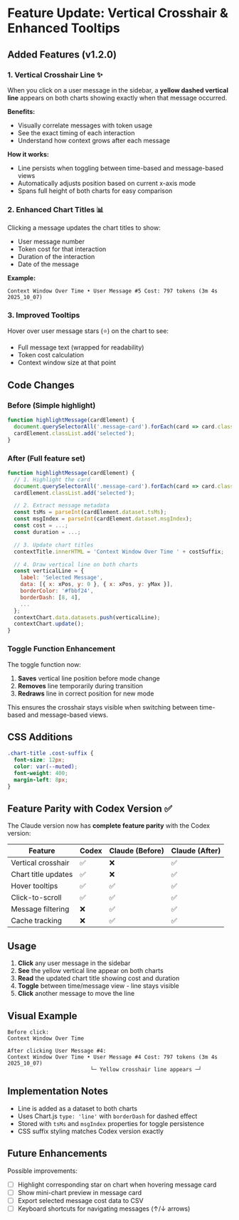 # Feature Update: Vertical Crosshair & Enhanced Tooltips

## Added Features (v1.2.0)

### 1. Vertical Crosshair Line ✨
When you click on a user message in the sidebar, a **yellow dashed vertical line** appears on both charts showing exactly when that message occurred.

**Benefits:**
- Visually correlate messages with token usage
- See the exact timing of each interaction
- Understand how context grows after each message

**How it works:**
- Line persists when toggling between time-based and message-based views
- Automatically adjusts position based on current x-axis mode
- Spans full height of both charts for easy comparison

### 2. Enhanced Chart Titles 📊
Clicking a message updates the chart titles to show:
- User message number
- Token cost for that interaction
- Duration of the interaction
- Date of the message

**Example:**
```
Context Window Over Time • User Message #5 Cost: 797 tokens (3m 4s 2025_10_07)
```

### 3. Improved Tooltips
Hover over user message stars (⭐) on the chart to see:
- Full message text (wrapped for readability)
- Token cost calculation
- Context window size at that point

## Code Changes

### Before (Simple highlight)
```javascript
function highlightMessage(cardElement) {
  document.querySelectorAll('.message-card').forEach(card => card.classList.remove('selected'));
  cardElement.classList.add('selected');
}
```

### After (Full feature set)
```javascript
function highlightMessage(cardElement) {
  // 1. Highlight the card
  document.querySelectorAll('.message-card').forEach(card => card.classList.remove('selected'));
  cardElement.classList.add('selected');

  // 2. Extract message metadata
  const tsMs = parseInt(cardElement.dataset.tsMs);
  const msgIndex = parseInt(cardElement.dataset.msgIndex);
  const cost = ...;
  const duration = ...;

  // 3. Update chart titles
  contextTitle.innerHTML = 'Context Window Over Time ' + costSuffix;

  // 4. Draw vertical line on both charts
  const verticalLine = {
    label: 'Selected Message',
    data: [{ x: xPos, y: 0 }, { x: xPos, y: yMax }],
    borderColor: '#fbbf24',
    borderDash: [8, 4],
    ...
  };
  contextChart.data.datasets.push(verticalLine);
  contextChart.update();
}
```

### Toggle Function Enhancement
The toggle function now:
1. **Saves** vertical line position before mode change
2. **Removes** line temporarily during transition
3. **Redraws** line in correct position for new mode

This ensures the crosshair stays visible when switching between time-based and message-based views.

## CSS Additions

```css
.chart-title .cost-suffix {
  font-size: 12px;
  color: var(--muted);
  font-weight: 400;
  margin-left: 8px;
}
```

## Feature Parity with Codex Version ✅

The Claude version now has **complete feature parity** with the Codex version:

| Feature | Codex | Claude (Before) | Claude (After) |
|---------|-------|-----------------|----------------|
| Vertical crosshair | ✅ | ❌ | ✅ |
| Chart title updates | ✅ | ❌ | ✅ |
| Hover tooltips | ✅ | ✅ | ✅ |
| Click-to-scroll | ✅ | ✅ | ✅ |
| Message filtering | ❌ | ✅ | ✅ |
| Cache tracking | ❌ | ✅ | ✅ |

## Usage

1. **Click** any user message in the sidebar
2. **See** the yellow vertical line appear on both charts
3. **Read** the updated chart title showing cost and duration
4. **Toggle** between time/message view - line stays visible
5. **Click** another message to move the line

## Visual Example

```
Before click:
Context Window Over Time

After clicking User Message #4:
Context Window Over Time • User Message #4 Cost: 797 tokens (3m 4s 2025_10_07)
                          └─ Yellow crosshair line appears ─┘
```

## Implementation Notes

- Line is added as a dataset to both charts
- Uses Chart.js `type: 'line'` with `borderDash` for dashed effect
- Stored with `tsMs` and `msgIndex` properties for toggle persistence
- CSS suffix styling matches Codex version exactly

## Future Enhancements

Possible improvements:
- [ ] Highlight corresponding star on chart when hovering message card
- [ ] Show mini-chart preview in message card
- [ ] Export selected message cost data to CSV
- [ ] Keyboard shortcuts for navigating messages (↑/↓ arrows)
